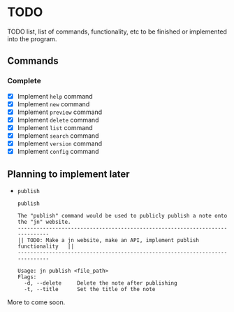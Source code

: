 # TODO
TODO list, list of commands, functionality, etc to be finished or implemented into the program.

## Commands

### Complete
- [x] Implement `help` command
- [x] Implement `new` command
- [x] Implement `preview` command
- [x] Implement `delete` command
- [x] Implement `list` command
- [x] Implement `search` command
- [x] Implement `version` command
- [x] Implement `config` command

## Planning to implement later

* `publish`
  ```
  publish

  The "publish" command would be used to publicly publish a note onto the "jn" website.
  -----------------------------------------------------------------------------
  || TODO: Make a jn website, make an API, implement publish functionality   ||
  -----------------------------------------------------------------------------

  Usage: jn publish <file_path>
  Flags:
    -d, --delete     Delete the note after publishing
    -t, --title      Set the title of the note
  ```

More to come soon.
